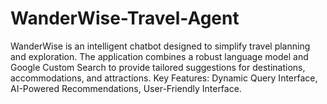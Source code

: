 # WanderWise-Travel-Agent
WanderWise is an intelligent chatbot designed to simplify travel planning and exploration. The application combines a robust language model and Google Custom Search to provide tailored suggestions for destinations, accommodations, and attractions. Key Features: Dynamic Query Interface, AI-Powered Recommendations, User-Friendly Interface. 
